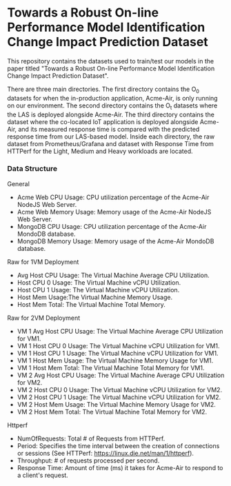 # Towards a Robust On-line Performance Model Identification Change Impact Prediction Dataset

This repository contains the datasets used to train/test our models in the paper titled "Towards a Robust On-line Performance Model Identification Change Impact Prediction Dataset". 

There are three main directories. The first directory contains the O<sub>0</sub> datasets for when the in-production application, Acme-Air, is only running on our environment. The second directory contains the O<sub>t</sub> datasets where the LAS is deployed alongside Acme-Air. The third directory contains the dataset where the co-located IoT application is deployed alongside Acme-Air, and its measured response time is compared with the predicted response time from our LAS-based model. Inside each directory, the raw dataset from Prometheus/Grafana and dataset with Response Time from HTTPerf for the Light, Medium and Heavy workloads are located. 

### Data Structure

General
- Acme Web CPU Usage: CPU utilization percentage of the Acme-Air NodeJS Web Server.
- Acme Web Memory Usage: Memory usage of the Acme-Air NodeJS Web Server.
- MongoDB CPU Usage: CPU utilization percentage of the Acme-Air MondoDB database.
- MongoDB Memory Usage: Memory usage of the Acme-Air MondoDB database.


Raw for 1VM Deployment
- Avg Host CPU Usage: The Virtual Machine Average CPU Utilization.
- Host CPU 0 Usage: The Virtual Machine vCPU Utilization.
- Host CPU 1 Usage: The Virtual Machine vCPU Utilization.
- Host Mem Usage:The Virtual Machine Memory Usage.
- Host Mem Total: The Virtual Machine Total Memory.

Raw for 2VM Deployment
- VM 1 Avg Host CPU Usage: The Virtual Machine Average CPU Utilization for VM1.
- VM 1 Host CPU 0 Usage: The Virtual Machine vCPU Utilization for VM1.
- VM 1 Host CPU 1 Usage: The Virtual Machine vCPU Utilization for VM1.
- VM 1 Host Mem Usage: The Virtual Machine Memory Usage for VM1.
- VM 1 Host Mem Total: The Virtual Machine Total Memory for VM1.
- VM 2 Avg Host CPU Usage: The Virtual Machine Average CPU Utilization for VM2.
- VM 2 Host CPU 0 Usage: The Virtual Machine vCPU Utilization for VM2.
- VM 2 Host CPU 1 Usage: The Virtual Machine vCPU Utilization for VM2.
- VM 2 Host Mem Usage: The Virtual Machine Memory Usage for VM2.
- VM 2 Host Mem Total: The Virtual Machine Total Memory for VM2.

Httperf
- NumOfRequests: Total # of Requests from HTTPerf.
- Period: Specifies the time interval between the creation of connections or sessions (See HTTPerf: https://linux.die.net/man/1/httperf).
- Throughput: # of requests processed per second.
- Response Time: Amount of time (ms) it takes for Acme-Air to respond to a client's request.
